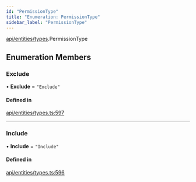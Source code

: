 ```yaml
---
id: "PermissionType"
title: "Enumeration: PermissionType"
sidebar_label: "PermissionType"
---
```


[api/entities/types](../../../../../modules/API/Entities/Types/Types.md).PermissionType

## Enumeration Members

### Exclude

• **Exclude** = ``"Exclude"``

#### Defined in

[api/entities/types.ts:597](https://github.com/PolymeshAssociation/polymesh-sdk/blob/fedc4714f/src/api/entities/types.ts#L597)

___

### Include

• **Include** = ``"Include"``

#### Defined in

[api/entities/types.ts:596](https://github.com/PolymeshAssociation/polymesh-sdk/blob/fedc4714f/src/api/entities/types.ts#L596)
